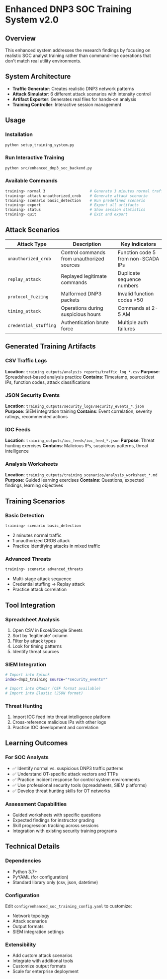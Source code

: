 # Enhanced DNP3 SOC Training System v2.0

## Overview
This enhanced system addresses the research findings by focusing on realistic SOC analyst training rather than command-line operations that don't match real utility environments.

## System Architecture
- **Traffic Generator**: Creates realistic DNP3 network patterns
- **Attack Simulator**: 6 different attack scenarios with intensity control  
- **Artifact Exporter**: Generates real files for hands-on analysis
- **Training Controller**: Interactive session management

## Usage

### Installation
```bash
python setup_training_system.py
```

### Run Interactive Training
```bash
python src/enhanced_dnp3_soc_backend.py
```

### Available Commands
```bash
training> normal 3                    # Generate 3 minutes normal traffic
training> attack unauthorized_crob    # Generate attack scenario
training> scenario basic_detection    # Run predefined scenario
training> export                      # Export all artifacts
training> status                      # Show session statistics
training> quit                        # Exit and export
```

## Attack Scenarios

| Attack Type | Description | Key Indicators |
|-------------|-------------|----------------|
| `unauthorized_crob` | Control commands from unauthorized sources | Function code 5 from non-SCADA IPs |
| `replay_attack` | Replayed legitimate commands | Duplicate sequence numbers |
| `protocol_fuzzing` | Malformed DNP3 packets | Invalid function codes >50 |
| `timing_attack` | Operations during suspicious hours | Commands at 2-5 AM |
| `credential_stuffing` | Authentication brute force | Multiple auth failures |

## Generated Training Artifacts

### CSV Traffic Logs
**Location**: `training_outputs/analysis_reports/traffic_log_*.csv`
**Purpose**: Spreadsheet-based analysis practice
**Contains**: Timestamp, source/dest IPs, function codes, attack classifications

### JSON Security Events  
**Location**: `training_outputs/security_logs/security_events_*.json`
**Purpose**: SIEM integration training
**Contains**: Event correlation, severity ratings, recommended actions

### IOC Feeds
**Location**: `training_outputs/ioc_feeds/ioc_feed_*.json`
**Purpose**: Threat hunting exercises
**Contains**: Malicious IPs, suspicious patterns, threat intelligence

### Analysis Worksheets
**Location**: `training_outputs/training_scenarios/analysis_worksheet_*.md`
**Purpose**: Guided learning exercises
**Contains**: Questions, expected findings, learning objectives

## Training Scenarios

### Basic Detection
```bash
training> scenario basic_detection
```
- 2 minutes normal traffic
- 1 unauthorized CROB attack
- Practice identifying attacks in mixed traffic

### Advanced Threats
```bash
training> scenario advanced_threats  
```
- Multi-stage attack sequence
- Credential stuffing → Replay attack
- Practice attack correlation

## Tool Integration

### Spreadsheet Analysis
1. Open CSV in Excel/Google Sheets
2. Sort by 'legitimate' column
3. Filter by attack types
4. Look for timing patterns
5. Identify threat sources

### SIEM Integration
```bash
# Import into Splunk
index=dnp3_training source="*security_events*"

# Import into QRadar (CEF format available)
# Import into Elastic (JSON format)
```

### Threat Hunting
1. Import IOC feed into threat intelligence platform
2. Cross-reference malicious IPs with other logs
3. Practice IOC development and correlation

## Learning Outcomes

### For SOC Analysts
- ✅ Identify normal vs. suspicious DNP3 traffic patterns
- ✅ Understand OT-specific attack vectors and TTPs  
- ✅ Practice incident response for control system environments
- ✅ Use professional security tools (spreadsheets, SIEM platforms)
- ✅ Develop threat hunting skills for OT networks

### Assessment Capabilities
- Guided worksheets with specific questions
- Expected findings for instructor grading
- Skill progression tracking across sessions
- Integration with existing security training programs

## Technical Details

### Dependencies
- Python 3.7+
- PyYAML (for configuration)
- Standard library only (csv, json, datetime)

### Configuration
Edit `config/enhanced_soc_training_config.yaml` to customize:
- Network topology
- Attack scenarios
- Output formats
- SIEM integration settings

### Extensibility
- Add custom attack scenarios
- Integrate with additional tools
- Customize output formats
- Scale for enterprise deployment